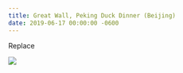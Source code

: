 ```yaml
---
title: Great Wall, Peking Duck Dinner (Beijing)
date: 2019-06-17 00:00:00 -0600
---
```


Replace

![](https://upload.wikimedia.org/wikipedia/commons/thumb/4/47/Croce-Mozart-Detail.jpg/185px-Croce-Mozart-Detail.jpg)
